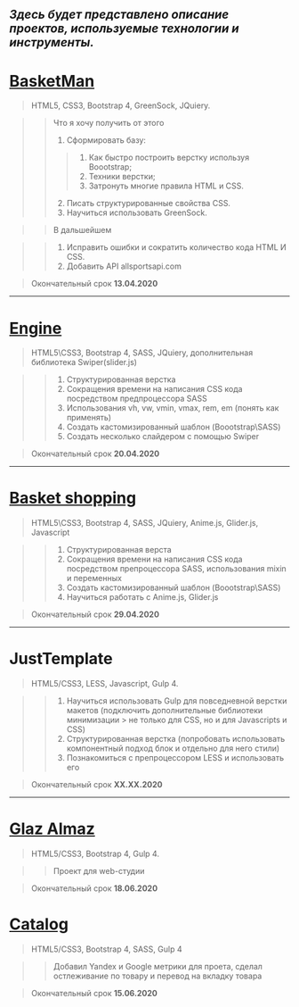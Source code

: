 ***Здесь будет представлено описание проектов, используемые технологии и инструменты.***
---

# [BasketMan](https://alex1995markson.github.io/Front-End-Developer-Resume/dir/BasketMan/index.html "Website BasketMan")

> HTML5, CSS3, Bootstrap 4, GreenSock, JQuiery.

>> Что я хочу получить от этого
>>  1. Сформировать базу: 
>>>    1. Как быстро построить верстку используя Boootstrap;
>>>    2. Техники верстки;
>>>    3. Затронуть многие правила HTML и CSS. 
>>  2. Писать структурированные свойства СSS.
>>  3. Научиться использовать GreenSock.

>>  В дальшейшем 

>>  1. Исправить ошибки и сократить количество кода HTML И СSS.
>>  2. Добавить API allsportsapi.com
  
> Окончательный срок **13.04.2020**

---

# [Engine](https://https://alex1995markson.github.io/Front-End-Developer-Resume/dir/website_engine/index.html "Website Engine")

> HTML5\CSS3, Bootstrap 4, SASS, JQuiery, дополнительная библиотека Swiper(slider.js)

>> 1. Структурированная верстка
>> 2. Сокращения времени на написания CSS кода посредством предпроцессора SASS
>> 3. Использования vh, vw, vmin, vmax, rem, em (понять как применять)
>> 4. Создать кастомизированный шаблон (Boootstrap\SASS)
>> 5. Создать несколько слайдером с помощью Swiper

>Окончательный срок **20.04.2020**
    
---

# [Basket shopping](https://alex1995markson.github.io/Front-End-Developer-Resume/dir/shopping_basketV1/index.html "Website Basket shopping")

> HTML5\CSS3, Bootstrap 4, SASS, JQuiery, Anime.js, Glider.js, Javascript

>>1. Структурированная верста
>> 2. Сокращения времени на написания CSS кода посредством препроцессора SASS, использования mixin и переменных
>> 3. Создать кастомизированный шаблон (Boootstrap\SASS)
>> 4. Научиться работать с Anime.js, Glider.js

>Окончательный срок **29.04.2020**

---

# JustTemplate 

>HTML5/CSS3, LESS, Javascript, Gulp 4.

>>  1. Научиться использовать Gulp для повседневной верстки макетов (подключить дополнительные библиотеки минимизации > не только для CSS, но и для Javascripts и CSS)
>>  2. Структурированная верстка (попробовать использовать компонентный подход блок и отдельно для него стили)
>>  3. Познакомиться с препроцессором LESS и использовать его

>Окончательный срок **XX.XX.2020**

---

# [Glaz Almaz](https://alex1995markson.github.io/Front-End-Developer-Resume/dir/almaz/index.html "Glaz Almaz")

>HTML5/CSS3, Bootstrap 4, Gulp 4.

>>  Проект для web-студии


>Окончательный срок **18.06.2020**


# [Catalog](https://alex1995markson.github.io/Front-End-Developer-Resume/dir/gridItemAndAnalysis/index.html)

> HTML5/CSS3, Bootstrap 4, SASS, Gulp 4

>> Добавил Yandex и Google метрики для проета, сделал остлеживание по товару и перевод на вкладку товара


>Окончательный срок **15.06.2020**